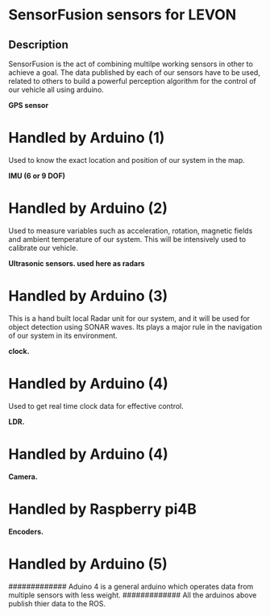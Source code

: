 # SensorFusion sensors for **LEVON**

## Description
 SensorFusion is the act of combining multilpe working sensors in other to achieve a goal. The data published by each of our sensors have to be used, related to others to build a powerful perception algorithm for the control of our vehicle all using arduino.

**GPS sensor** 
# Handled by Arduino (1)
 Used to know the exact location and position of our system in the map.
 
**IMU (6 or 9 DOF)**
# Handled by Arduino (2)
 Used to measure variables such as acceleration, rotation, magnetic fields and ambient temperature of our system. This will be intensively used to calibrate our vehicle.
 
**Ultrasonic sensors. used here as radars**
# Handled by Arduino (3)
 This is a hand built local Radar unit for our system, and it will be used for object detection using SONAR waves. Its plays a major rule in the navigation of our system in its environment.
 
**clock.** 
# Handled by Arduino (4)
 Used to get real time clock data for effective control.
 
**LDR.**
# Handled by Arduino (4)

**Camera.**
# Handled by Raspberry pi4B

**Encoders.**
# Handled by Arduino (5)

############# Aduino 4 is a general arduino which operates data from multiple sensors with less weight.
############# All the arduinos above publish thier data to the ROS.



